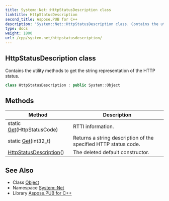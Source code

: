 ```yaml
---
title: System::Net::HttpStatusDescription class
linktitle: HttpStatusDescription
second_title: Aspose.PUB for C++
description: 'System::Net::HttpStatusDescription class. Contains the utility methods to get the string representation of the HTTP status in C++.'
type: docs
weight: 1800
url: /cpp/system.net/httpstatusdescription/
---
```

## HttpStatusDescription class


Contains the utility methods to get the string representation of the HTTP status.

```cpp
class HttpStatusDescription : public System::Object
```

## Methods

| Method | Description |
| --- | --- |
| static [Get](./get/)(HttpStatusCode) | RTTI information. |
| static [Get](./get/)(int32_t) | Returns a string description of the specified HTTP status code. |
| [HttpStatusDescription](./httpstatusdescription/)() | The deleted default constructor. |
## See Also

* Class [Object](../../system/object/)
* Namespace [System::Net](../)
* Library [Aspose.PUB for C++](../../)
